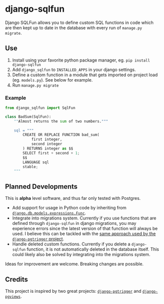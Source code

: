 # django-sqlfun

Django SQLFun allows you to define custom SQL functions in code which are then kept up to date in the database with every run of `manage.py migrate`.

## Use

1. Install using your favorite python package manager, eg. `pip install django-sqlfun`
2. Add `django_sqlfun` to `INSTALLED_APPS` in your django settings.
3. Define a custom function in a module that gets imported on project load (eg. `models.py`). See below for example.
4. Run `manage.py migrate`

### Example

```python
from django_sqlfun import SqlFun

class BadSum(SqlFun):
    ""Almost returns the sum of two numbers."""
    
    sql = """
        CREATE OR REPLACE FUNCTION bad_sum(
            first integer,
            second integer
        ) RETURNS integer as $$
        SELECT first + second + 1;
        $$
        LANGUAGE sql
        stable;
    """
```

## Planned Developments

This is **alpha** level software, and thus far only tested with Postgres.

- Add support for usage in Python code by inheriting from [`django.db.models.expressions.Func`](https://docs.djangoproject.com/en/3.2/ref/models/expressions/#func-expressions).
- Integrate into migrations system. Currently if you use functions that are defined through `django-sqlfun` in django migrations, you may experience errors since the latest version of that function will always be used. I believe this can be tackled with the [same approach used by the `django-pgtrigger` project](https://github.com/Opus10/django-pgtrigger/pull/66).
- Handle deleted custom functions. Currently if you delete a `django-sqlfun` function, it is not automatically deleted in the database itself. This could likely also be solved by integrating into the migrations system.

Ideas for improvement are welcome. Breaking changes are possible.

## Credits

This project is inspired by two great projects: [`django-pgtrigger`](https://github.com/Opus10/django-pgtrigger) and [`django-pgviews`](https://github.com/mypebble/django-pgviews).